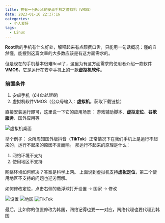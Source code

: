 ```yaml
---
title: 拥有一台Root的安卓手机之虚拟机（VMOS）
date: 2023-01-16 22:37:16
categories:
  - 个人爱好
tags: 
  - Linux
---
```


**Root**后的手机有什么好处，解释起来有点颇费口舌，只能用一句话概况：懂的自然懂，能搜到这篇文章的大多数应该是有这方面需求的。

但是现在的手机基本很难Root了，这里为有这方面需求的使用者介绍一款软件**VMOS**，它是运行在安卓手机上的一款**虚拟机软件**。

### 前置条件
1. 安卓手机（*64位处理器*）
2. 虚拟机软件VMOS（公众号输入：**虚拟机**，获取下载链接）

直接安装运行即可，这里说一下它的应用场景：
游戏辅助脚本、**虚拟定位**、**谷歌服务**、国外应用等

![虚拟机桌面](https://cdn.jsdelivr.net/gh/zyhahaha/assets@master/images/blog/vmphone/desktop.jpg)

举个例子：
众所周知国外版抖音（**TikTok**）正常情况下在我们手机上是运行不起来的，运行不起来的原因不言而喻。
那运行不起来的原理是什么：
1. 网络环境不支持
2. 使用地区不支持

网络环境如何解决？答案是科学上网。
上面说到虚拟机支持**虚拟定位**，第二个使用地区不支持的问题也迎刃而解。

如何修改定位，点击右侧的悬浮球打开设置 -> 国家 -> 修改

![设置](https://cdn.jsdelivr.net/gh/zyhahaha/assets@master/images/blog/vmphone/setting.jpg)
![地区](https://cdn.jsdelivr.net/gh/zyhahaha/assets@master/images/blog/vmphone/region.jpg)
![TikTok](https://cdn.jsdelivr.net/gh/zyhahaha/assets@master/images/blog/vmphone/tiktok.jpg)

最后，比如你的位置修改为韩国，网络记得也要一一对应，网络代理也要代理到韩国
